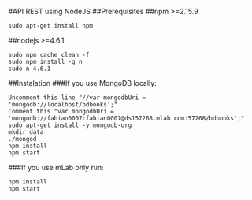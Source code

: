 #API REST using NodeJS
##Prerequisites
##npm >=2.15.9
```
sudo apt-get install npm
```
##nodejs >=4.6.1
```
sudo npm cache clean -f
sudo npm install -g n
sudo n 4.6.1
```

##Instalation
###If you use MongoDB locally:
```
Uncomment this line "//var mongodbUri = 'mongodb://localhost/bdbooks';"
Comment this "var mongodbUri = 'mongodb://fabian0007:fabian0007@ds157268.mlab.com:57268/bdbooks';"
sudo apt-get install -y mongodb-org
mkdir data
./mongod
npm install
npm start
```
###If you use mLab only run:
```
npm install
npm start
```
